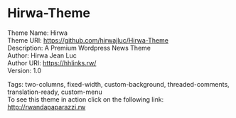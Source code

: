 # Hirwa-Theme
 Theme Name: Hirwa  
 Theme URI: https://github.com/hirwajluc/Hirwa-Theme  
 Description: A Premium Wordpress News Theme  
 Author: Hirwa Jean Luc  
 Author URI: https://hhlinks.rw/  
 Version: 1.0  

 Tags: two-columns, fixed-width, custom-background, threaded-comments, translation-ready, custom-menu  
To see this theme in action click on the following link:  
http://rwandapaparazzi.rw
